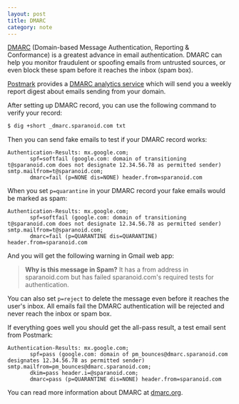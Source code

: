 ```yaml
---
layout: post
title: DMARC
category: note
---
```


[DMARC](https://dmarc.org/) (Domain-based Message Authentication, Reporting & Conformance) is a greatest advance in email authentication. DMARC can help you monitor fraudulent or spoofing emails from untrusted sources, or even block these spam before it reaches the inbox (spam box).

[Postmark](https://postmarkapp.com/) provides a [DMARC analytics service](https://dmarc.postmarkapp.com/) which will send you a weekly report digest about emails sending from your domain.

After setting up DMARC record, you can use the following command to verify your record:

```bash
$ dig +short _dmarc.sparanoid.com txt
```

Then you can send fake emails to test if your DMARC record works:

```nginx
Authentication-Results: mx.google.com;
       spf=softfail (google.com: domain of transitioning t@sparanoid.com does not designate 12.34.56.78 as permitted sender) smtp.mailfrom=t@sparanoid.com;
       dmarc=fail (p=NONE dis=NONE) header.from=sparanoid.com
```

When you set `p=quarantine` in your DMARC record your fake emails would be marked as spam:

```nginx
Authentication-Results: mx.google.com;
       spf=softfail (google.com: domain of transitioning t@sparanoid.com does not designate 12.34.56.78 as permitted sender) smtp.mailfrom=t@sparanoid.com;
       dmarc=fail (p=QUARANTINE dis=QUARANTINE) header.from=sparanoid.com
```

And you will get the following warning in Gmail web app:

> **Why is this message in Spam?** It has a from address in sparanoid.com but has failed sparanoid.com's required tests for authentication.

You can also set `p=reject` to delete the message even before it reaches the user's inbox. All emails fail the DMARC authentication will be rejected and never reach the inbox or spam box.

If everything goes well you should get the all-pass result, a test email sent from Postmark:

```nginx
Authentication-Results: mx.google.com;
       spf=pass (google.com: domain of pm_bounces@dmarc.sparanoid.com designates 12.34.56.78 as permitted sender) smtp.mailfrom=pm_bounces@dmarc.sparanoid.com;
       dkim=pass header.i=@sparanoid.com;
       dmarc=pass (p=QUARANTINE dis=NONE) header.from=sparanoid.com
```

You can read more information about DMARC at [dmarc.org](https://dmarc.org/).
